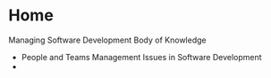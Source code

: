 # Home

Managing Software Development Body of Knowledge

* People and Teams Management Issues in Software Development
* 
